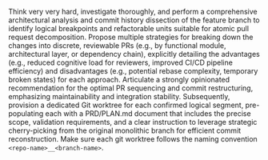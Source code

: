 Think very very hard, investigate thoroughly, and perform a comprehensive architectural analysis and commit history dissection of the feature branch to identify logical breakpoints and refactorable units suitable for atomic pull request decomposition. Propose multiple strategies for breaking down the changes into discrete, reviewable PRs (e.g., by functional module, architectural layer, or dependency chain), explicitly detailing the advantages (e.g., reduced cognitive load for reviewers, improved CI/CD pipeline efficiency) and disadvantages (e.g., potential rebase complexity, temporary broken states) for each approach. Articulate a strongly opinionated recommendation for the optimal PR sequencing and commit restructuring, emphasizing maintainability and integration stability. Subsequently, provision a dedicated Git worktree for each confirmed logical segment, pre-populating each with a PRD/PLAN.md document that includes the precise scope, validation requirements, and a clear instruction to leverage strategic cherry-picking from the original monolithic branch for efficient commit reconstruction. Make sure each git worktree follows the naming convention `<repo-name>__<branch-name>`.

